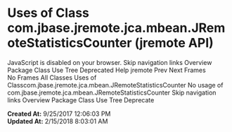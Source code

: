 # Uses of Class com.jbase.jremote.jca.mbean.JRemoteStatisticsCounter (jremote   API)

JavaScript is disabled on your browser. Skip navigation links Overview Package Class Use Tree Deprecated Help jremote Prev Next Frames No Frames All Classes Uses of Classcom.jbase.jremote.jca.mbean.JRemoteStatisticsCounter No usage of com.jbase.jremote.jca.mbean.JRemoteStatisticsCounter Skip navigation links Overview Package Class Use Tree Deprecate  

**Created At:** 9/25/2017 12:06:03 PM  
**Updated At:** 2/15/2018 8:03:01 AM  

